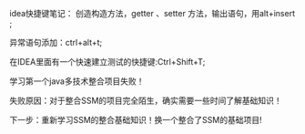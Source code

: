 idea快捷键笔记：
创造构造方法，getter 、setter 方法，输出语句，用alt+insert ;

异常语句添加：ctrl+alt+t;

在IDEA里面有一个快速建立测试的快捷键:Ctrl+Shift+T;

学习第一个java多技术整合项目失败！

失败原因：对于整合SSM的项目完全陌生，确实需要一些时间了解基础知识！

下一步：重新学习SSM的整合基础知识！换一个整合了SSM的基础项目!